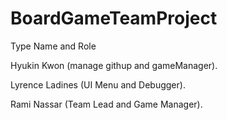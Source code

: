 # BoardGameTeamProject

Type Name and Role

Hyukin Kwon		(manage githup and gameManager).

Lyrence Ladines (UI Menu and Debugger).

Rami Nassar (Team Lead and Game Manager).
